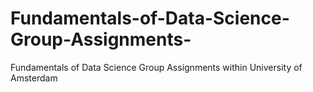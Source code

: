 # Fundamentals-of-Data-Science-Group-Assignments-
Fundamentals of Data Science Group Assignments within University of Amsterdam
